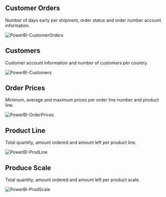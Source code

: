 ## Customer Orders

Number of days early per shipment, order status and order number account information.

![PowerBI-CustomerOrders](https://user-images.githubusercontent.com/59748085/224187280-2e8ff501-1318-498c-954e-44b4c6801bc2.JPG)

## Customers

Customer account information and number of customers per country.

![PowerBI-Customers](https://user-images.githubusercontent.com/59748085/224183311-202bff3b-7ba9-41a3-a9a8-4200972bd74d.JPG)

## Order Prices

Minimum, average and maximum prices per order line number and product line.

![PowerBI-OrderPrices](https://user-images.githubusercontent.com/59748085/224186516-165bccaa-3333-4633-952e-01c467972de3.JPG)

## Product Line

Total quantity, amount ordered and amount left per product line.

![PowerBI-ProdLine](https://user-images.githubusercontent.com/59748085/224182824-c1d56df8-9694-4a5f-add7-7a33503afebb.JPG)

## Produce Scale

Total quantity, amount ordered and amount left per product scale.

![PowerBI-ProdScale](https://user-images.githubusercontent.com/59748085/224182834-20df2f40-9d82-4e3f-877c-119beae6099e.JPG)
